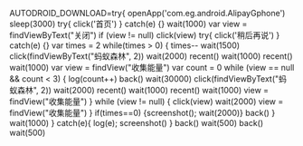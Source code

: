 AUTODROID_DOWNLOAD=try{
openApp('com.eg.android.AlipayGphone')
sleep(3000)
try{ click('首页') } catch(e) {}
wait(1000)
var view = findViewByText("关闭")
if (view != null) click(view)
try{ click('稍后再说') } catch(e) {}
var times = 2
while(times > 0) {
    times--
    wait(1500)
    click(findViewByText("蚂蚁森林", 2))
    wait(2000)
recent()
wait(1000)
recent()
wait(1000)
    var view = findView("收集能量")
    var count = 0
    while (view == null && count < 3) {
        log(count++)
        back()
        wait(30000)
        click(findViewByText("蚂蚁森林", 2))
        wait(2000)
recent()
wait(1000)
recent()
wait(1000)
        view = findView("收集能量")
    }
    while (view != null) {
        click(view)
        wait(2000)
        view = findView("收集能量")
    }
if(times==0) {screenshot(); wait(2000)}
    back()
}
wait(1000)
} catch(e){ log(e); screenshot() }
back()
wait(500)
back()
wait(500)
